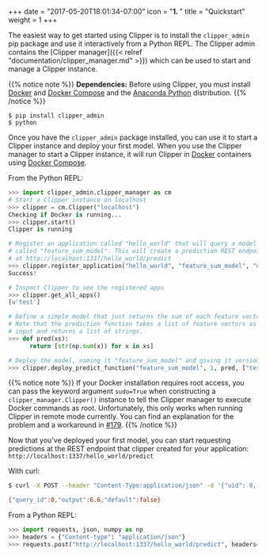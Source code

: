 +++
date = "2017-05-20T18:01:34-07:00"
icon = "<b>1. </b>"
title = "Quickstart"
weight = 1
+++

The easiest way to get started using Clipper is to install the `clipper_admin` pip package and use it interactively from a Python
REPL.
The Clipper admin contains the [Clipper manager]({{< relref "documentation/clipper_manager.md" >}}) which can be used to start and manage a Clipper instance.

{{% notice note %}}
**Dependencies:** Before using Clipper, you must install [Docker](https://www.docker.com/) and [Docker Compose](https://docs.docker.com/compose/) and the [Anaconda Python](https://www.continuum.io/downloads) distribution.
{{% /notice %}}

```
$ pip install clipper_admin
$ python
```

Once you have the `clipper_admin` package installed, you can use it to start a Clipper instance and deploy your first model.
When you use the Clipper manager to start a Clipper instance, it will run Clipper in [Docker](https://www.docker.com/) containers using [Docker Compose](https://docs.docker.com/compose/).


From the Python REPL:

```py
>>> import clipper_admin.clipper_manager as cm
# Start a Clipper instance on localhost
>>> clipper = cm.Clipper("localhost")
Checking if Docker is running...
>>> clipper.start()
Clipper is running

# Register an application called "hello_world" that will query a model
# called "feature_sum_model". This will create a prediction REST endpoint
# at http://localhost:1337/hello_world/predict
>>> clipper.register_application("hello_world", "feature_sum_model", "doubles", "-1.0", 100000)
Success!

# Inspect Clipper to see the registered apps
>>> clipper.get_all_apps()
[u'test']

# Define a simple model that just returns the sum of each feature vector.
# Note that the prediction function takes a list of feature vectors as
# input and returns a list of strings.
>>> def pred(xs):
      return [str(np.sum(x)) for x in xs]

# Deploy the model, naming it "feature_sum_model" and giving it version 1
>>> clipper.deploy_predict_function("feature_sum_model", 1, pred, ["test"], "doubles")
```

{{% notice note %}}
If your Docker installation requires root access, you can pass
the keyword argument `sudo=True` when constructing a `clipper_manager.Clipper()`
instance to tell the Clipper manager to execute Docker commands as root.
Unfortunately, this only works when running Clipper in remote mode currently.
You can find an explanation for the problem and a workaround in [#179](https://github.com/ucbrise/clipper/issues/179).
{{% /notice %}}

Now that you've deployed your first model, you can start requesting predictions at the
REST endpoint that clipper created for your application:
`http://localhost:1337/hello_world/predict`

With curl:

```sh
$ curl -X POST --header "Content-Type:application/json" -d '{"uid": 0, "input": [1.1, 2.2, 3.3]}' 127.0.0.1:1337/hello_world/predict

{"query_id":0,"output":6.6,"default":false}
```

From a Python REPL:

```py
>>> import requests, json, numpy as np
>>> headers = {"Content-type": "application/json"}
>>> requests.post("http://localhost:1337/hello_world/predict", headers=headers, data=json.dumps({"uid": 0, "input": list(np.random.random(10))})).json()
```



